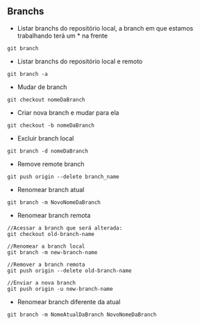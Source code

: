## Branchs

- Listar branchs do repositório local, a branch em que estamos trabalhando terá um * na frente
```git
git branch
```

- Listar branchs do repositório local e remoto
```git
git branch -a
```

- Mudar de branch
```git
git checkout nomeDaBranch
```

- Criar nova branch e mudar para ela
```git
git checkout -b nomeDaBranch
```

- Excluir branch local
```git
git branch -d nomeDaBranch
```

- Remove remote branch
```git
git push origin --delete branch_name
```

- Renomear branch atual
```git
git branch -m NovoNomeDaBranch
```

- Renomear branch remota
```git
//Acessar a branch que será alterada:
git checkout old-branch-name

//Renomear a branch local
git branch -m new-branch-name

//Remover a branch remota
git push origin --delete old-branch-name

//Enviar a nova branch
git push origin -u new-branch-name
```

- Renomear branch diferente da atual
```git
git branch -m NomeAtualDaBranch NovoNomeDaBranch
```
